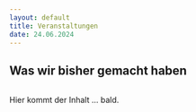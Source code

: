 ```yaml
---
layout: default
title: Veranstaltungen
date: 24.06.2024
---
```


## Was wir bisher gemacht haben

<span class="image main"><img src="Sommerwolf.jpg" alt="" /></span>

Hier kommt der Inhalt ... bald.
